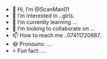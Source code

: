 - 👋 Hi, I’m @ScanMan01
- 👀 I’m interested in ..girls.
- 🌱 I’m currently learning ...
- 💞️ I’m looking to collaborate on ...
- 📫 How to reach me ..07411720887.
- 😄 Pronouns: ...
- ⚡ Fun fact: ...

<!---
ScanMan01/ScanMan01 is a ✨ special ✨ repository because its `README.md` (this file) appears on your GitHub profile.
You can click the Preview link to take a look at your changes.
--->
